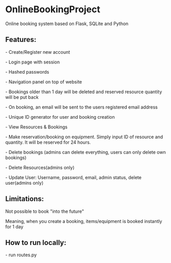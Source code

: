 # OnlineBookingProject
Online booking system based on Flask, SQLite and Python

<h2>Features:</h2>
<p>- Create/Register new account</p>
<p>- Login page with session</p>
<p>- Hashed passwords</p>
<p>- Navigation panel on top of website</p>
<p>- Bookings older than 1 day will be deleted and reserved resource quantity will be put back</p>
<p>- On booking, an email will be sent to the users registered email address</p>
<p>- Unique ID generator for user and booking creation</p>
<p>- View Resources & Bookings</p>
<p>- Make reservation/booking on equipment. Simply input ID of resource and quantity. It will be reserved for 24 hours.</p>
<p>- Delete bookings (admins can delete everything, users can only delete own bookings)</p>
<p>- Delete Resources(admins only)</p>
<p>- Update User: Username, password, email, admin status, delete user(admins only)</p>

<h2>Limitations:</h2>
<p>Not possible to book "into the future"</p>
<p>Meaning, when you create a booking, items/equipment is booked instantly for 1 day</p>

<h2>How to run locally:</h2>
<p>- run routes.py</p>
